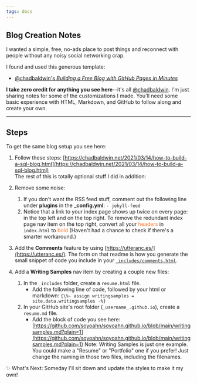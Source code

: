```yaml
---
tags: docs
---
```

## Blog Creation Notes
I wanted a simple, free, no-ads place to post things and reconnect with people without any noisy social networking crap.

I found and used this generous template: 
 - [@chadbaldwin's _Building a Free Blog with GitHub Pages in Minutes_](https://chadbaldwin.net/2021/03/14/how-to-build-a-sql-blog.html)
 
**I take zero credit for anything you see here**--it's all [@chadbaldwin](https://github.com/chadbaldwin). I'm just sharing notes for some of the customizations I made. You'll need some basic experience with HTML, Markdown, and GitHub to follow along and create your own.

---

## Steps
To get the same blog setup you see here: 
1. Follow these steps: [https://chadbaldwin.net/2021/03/14/how-to-build-a-sql-blog.html](https://chadbaldwin.net/2021/03/14/how-to-build-a-sql-blog.html) <br>The rest of this is totally optional stuff I did in addition:
2. Remove some noise: 
	1. If you don't want the RSS feed stuff, comment out the following line under **plugins** in the **_config.yml**: `- jekyll-feed`
	2. Notice that a link to your index page shows up twice on every page: in the top left and on the top right. To remove the redundant index page nav item on the top right, convert all your <font color="#FF7A32">headers</font> in `index.html` to <font color="#FF7A32">bold</font> (Haven't had a chance to check if there's a smarter workaround.) 
	
3. Add the **Comments** feature by using [https://utteranc.es/](https://utteranc.es/). The form on that readme is how you generate the small snippet of code you include in your [`_includes/comments.html`](https://github.com/soyoahn/soyoahn.github.io/blob/4d45a93eb0e5d3e8518eb254974de5bd0bd8caab/_includes/comments.html).

4. Add a **Writing Samples** nav item by creating a couple new files: 
	1. In the `_includes` folder, create a `resume.html` file. 
		- Add the following line of code, followed by your html or markdown: `{\%- assign writingsamples = site.data.writingsamples -%}`
	2. In your GitHub site's root folder (`_username_.github.io`), create a `resume.md` file.
		- Add the block of code you see here: [https://github.com/soyoahn/soyoahn.github.io/blob/main/writingsamples.md?plain=1](https://github.com/soyoahn/soyoahn.github.io/blob/main/writingsamples.md?plain=1)
		Note: Writing Samples is just one example. You could make a "Resume" or "Portfolio" one if you prefer! Just change the naming in those two files, including the filenames. 
		
✨ What's Next: Someday I'll sit down and update the styles to make it my own!